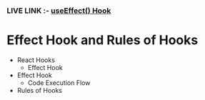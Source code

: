 ### LIVE LINK :- <a href='https://prashuseeffect.ccbp.tech/'>useEffect() Hook</a>

# Effect Hook and Rules of Hooks

- React Hooks
  - Effect Hook
- Effect Hook
  - Code Execution Flow
- Rules of Hooks
